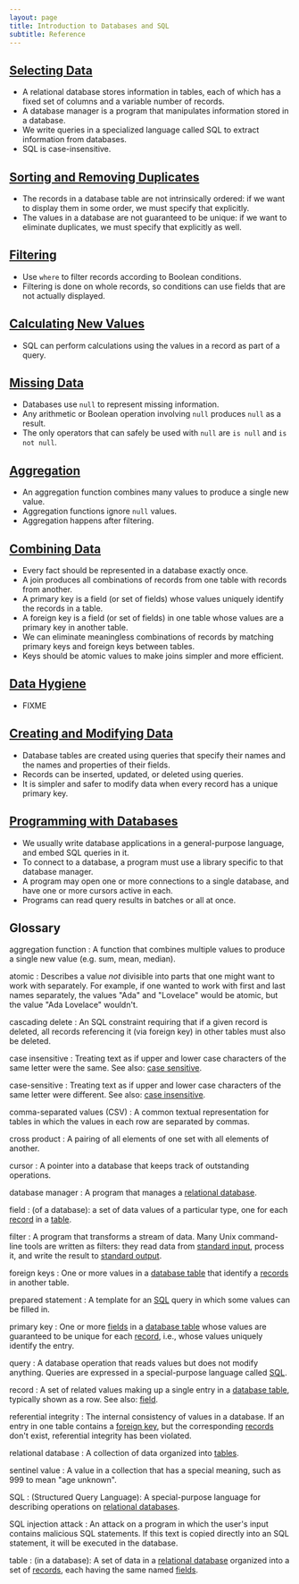 ```yaml
---
layout: page
title: Introduction to Databases and SQL
subtitle: Reference
---
```

## [Selecting Data](01-select.html)

*   A relational database stores information in tables,
    each of which has a fixed set of columns and a variable number of records.
*   A database manager is a program that manipulates information stored in a database.
*   We write queries in a specialized language called SQL to extract information from databases.
*   SQL is case-insensitive.

## [Sorting and Removing Duplicates](02-sort-dup.html)
 
*   The records in a database table are not intrinsically ordered:
    if we want to display them in some order,
    we must specify that explicitly.
*   The values in a database are not guaranteed to be unique:
    if we want to eliminate duplicates,
    we must specify that explicitly as well.

## [Filtering](03-filter.html)

*   Use `where` to filter records according to Boolean conditions.
*   Filtering is done on whole records,
    so conditions can use fields that are not actually displayed.

## [Calculating New Values](04-calc.htl)

*   SQL can perform calculations using the values in a record as part of a query.

## [Missing Data](05-null.html)

*   Databases use `null` to represent missing information.
*   Any arithmetic or Boolean operation involving `null` produces `null` as a result.
*   The only operators that can safely be used with `null` are `is null` and `is not null`.

## [Aggregation](06-agg.html)

*   An aggregation function combines many values to produce a single new value.
*   Aggregation functions ignore `null` values.
*   Aggregation happens after filtering.

## [Combining Data](07-join.html)

*   Every fact should be represented in a database exactly once.
*   A join produces all combinations of records from one table with records from another.
*   A primary key is a field (or set of fields) whose values uniquely identify the records in a table.
*   A foreign key is a field (or set of fields) in one table whose values are a primary key in another table.
*   We can eliminate meaningless combinations of records by matching primary keys and foreign keys between tables.
*   Keys should be atomic values to make joins simpler and more efficient.

## [Data Hygiene](08-hygiene.html)

*   FIXME

## [Creating and Modifying Data](09-create.html)

*   Database tables are created using queries that specify their names and the names and properties of their fields.
*   Records can be inserted, updated, or deleted using queries.
*   It is simpler and safer to modify data when every record has a unique primary key.

## [Programming with Databases](10-prog.html)

*   We usually write database applications in a general-purpose language, and embed SQL queries in it.
*   To connect to a database, a program must use a library specific to that database manager.
*   A program may open one or more connections to a single database, and have one or more cursors active in each.
*   Programs can read query results in batches or all at once.

## Glossary

aggregation function
:   A function that combines multiple values to produce a
    single new value (e.g. sum, mean, median).

atomic
:   Describes a value *not* divisible into parts that one
    might want to work with separately. For example, if one
    wanted to work with first and last names separately, the
    values "Ada" and "Lovelace" would be atomic, but the value
    "Ada Lovelace" wouldn't.

cascading delete
:   An SQL constraint requiring that if a given record is
    deleted, all records referencing it (via foreign key) in
    other tables must also be deleted.

case insensitive
:   Treating text as if upper and lower case characters of the same letter were the same.
See also: [case sensitive](#case-sensitive).

case-sensitive
:   Treating text as if upper and lower case characters of the same letter were different.
See also: [case insensitive](#case-insensitive).

comma-separated values (CSV)
:   A common textual representation for tables
in which the values in each row are separated by commas.

cross product
:   A pairing of all elements of one set with all elements of another.

cursor
:   A pointer into a database that keeps track of outstanding operations.

database manager
:   A program that manages a [relational database](#relational-database).

field
:   (of a database): a set of data values of a particular type,
one for each [record](#record-database) in a [table](#table-database).

filter
:   A program that transforms a stream of data.
Many Unix command-line tools are written as filters:
they read data from [standard input](#standard-input),
process it,
and write the result to [standard output](#standard-output).

foreign keys
:   One or more values in a [database table](#table-database)
that identify a [records](#record-database) in another table.

prepared statement
:   A template for an [SQL](#sql) query in which some values can be filled in.


primary key
:   One or more [fields](#field-database) in a [database table](#table-database)
whose values are guaranteed to be unique for each [record](#record-database),
i.e.,
whose values uniquely identify the entry.

query
:   A database operation that reads values but does not modify anything.
Queries are expressed in a special-purpose language called [SQL](#sql).

record
:   A set of related values making up a single entry in a [database table](#table-database),
typically shown as a row.
See also: [field](#field-database).


referential integrity
:   The internal consistency of values in a database.
If an entry in one table contains a [foreign key](#foreign-key),
but the corresponding [records](#record-database) don't exist,
referential integrity has been violated.

relational database
:   A collection of data organized into [tables](#table-database).

sentinel value
:   A value in a collection that has a special meaning,
such as 999 to mean "age unknown".


SQL
:   (Structured Query Language):
A special-purpose language for describing operations on [relational databases](#relational-database).

SQL injection attack
:   An attack on a program in which the user's input contains malicious SQL statements.
If this text is copied directly into an SQL statement,
it will be executed in the database.

table
:   (in a database):
A set of data in a [relational database](#relational-database)
organized into a set of [records](#record-database),
each having the same named [fields](#field-database).

